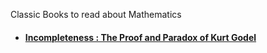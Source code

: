 Classic Books to read about Mathematics

- #### [Incompleteness : The Proof and Paradox of Kurt Godel](https://www.essra.org.cn/upload/202102/Incompleteness%20-%20The%20Proof%20and%20Paradox%20of%20Kurt%20Godel%20by%20Rebecca%20Goldstein%EF%BC%882005%EF%BC%89.pdf)
